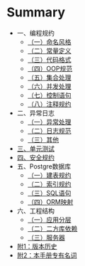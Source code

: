 # Summary

* 一、编程规约
  - [（一）命名风格](编程规约/命名风格.md)
  - [（二）常量定义](编程规约/常量定义.md)
  - [（三）代码格式](编程规约/代码格式.md)
  - [（四）OOP规范](编程规约/OOP规范.md)
  - [（五）集合处理](编程规约/集合处理.md)
  - [（六）并发处理](编程规约/并发处理.md)
  - [（七）控制语句](编程规约/控制语句.md)
  - [（八）注释规约](编程规约/注释规约.md)
* 二、异常日志
  - [（一）异常处理](异常日志/异常处理.md)
  - [（二）日志规范](异常日志/日志规约.md)
  - [（三）其他](异常日志/其他.md)
* [三、单元测试](单元测试.md)
* [四、安全规约](安全规约.md)
* 五、Postgre数据库
  - [（一）建表规约](MySQL数据库/建表规约.md)
  - [（二）索引规约](MySQL数据库/索引规约.md)
  - [（三）SQL语句](MySQL数据库/SQL语句.md)
  - [（四）ORM映射](MySQL数据库/ORM映射.md)
* 六、工程结构
  - [（一）应用分层](工程结构/应用分层.md)
  - [（二）二方库依赖](工程结构/二方库依赖.md)
  - [（三）服务器](工程结构/服务器.md)
* [附1：版本历史 ](版本历史.md)
* [附2：本手册专有名词 ](本手册专有名词.md)
